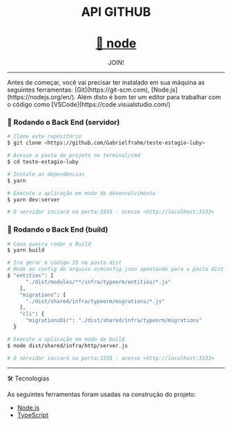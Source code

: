 <h1 align="center">API GITHUB</h1>

<h1 align="center">
    <a href="https://nodejs.org">🔗 node</a>
</h1>

<p align="center">JOIN!</p>



<hr>
<p id="pre">
Antes de começar, você vai precisar ter instalado em sua máquina as seguintes ferramentas:
[Git](https://git-scm.com), [Node.js](https://nodejs.org/en/).
Além disto é bom ter um editor para trabalhar com o código como [VSCode](https://code.visualstudio.com/)

### 🎲 Rodando o Back End (servidor)

```bash
# Clone este repositório
$ git clone <https://github.com/Gabrielfrahm/teste-estagio-luby>

# Acesse a pasta do projeto no terminal/cmd
$ cd teste-estagio-luby

# Instale as dependências
$ yarn

# Execute a aplicação em modo de desenvolvimento
$ yarn dev:server

# O servidor inciará na porta:3333 - acesse <http://localhost:3333>
```
### 🎲 Rodando o Back End (build)
```bash
# Caso queira rodar o Build
$ yarn build

# Ira gerar o código JS na pasta dist
# Mude as config do arquivo ormconfig.json apontando para a pasta dist e arquivos JS
$ "entities": [
      "./dist/modules/**/infra/typeorm/entities/*.js"
    ],
    "migrations": [
      "./dist/shared/infra/typeorm/migrations/*.js"
    ],
    "cli": {
      "migrationsDir": "./dist/shared/infra/typeorm/migrations"
  }

# Execute a aplicação em modo de build
$ node dist/shared/infra/http/server.js

# O servidor inciará na porta:3333 - acesse <http://localhost:3333>
```


</p>
<hr>
<p id="tec">
🛠 Tecnologias

As seguintes ferramentas foram usadas na construção do projeto:

- [Node.js](https://nodejs.org/en/)
- [TypeScript](https://www.typescriptlang.org/)

</p>
